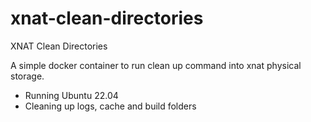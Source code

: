 # xnat-clean-directories
XNAT Clean Directories

A simple docker container to run clean up command into xnat physical storage.

- Running Ubuntu 22.04
- Cleaning up logs, cache and build folders
